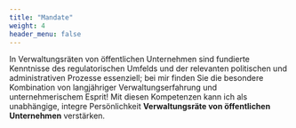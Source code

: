 ```yaml
---
title: "Mandate"
weight: 4
header_menu: false
---
```

In Verwaltungsräten von öffentlichen Unternehmen sind fundierte Kenntnisse des regulatorischen Umfelds und der relevanten politischen und administrativen Prozesse essenziell; bei mir finden Sie die besondere Kombination von langjähriger Verwaltungserfahrung und unternehmerischem Esprit! Mit diesen Kompetenzen kann ich als unabhängige, integre Persönlichkeit **Verwaltungsräte von öffentlichen Unternehmen** verstärken. 
